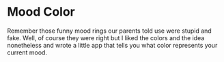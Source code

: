 # Mood Color

Remember those funny mood rings our parents told use were stupid and fake. Well, of course they were right but I liked the colors and the idea nonetheless and wrote a little app that tells you what color represents your current mood. 
